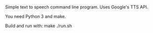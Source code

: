 Simple text to speech command line program.
Uses Google's TTS API.

You need Python 3 and make.

Build and run with:
make
./run.sh
